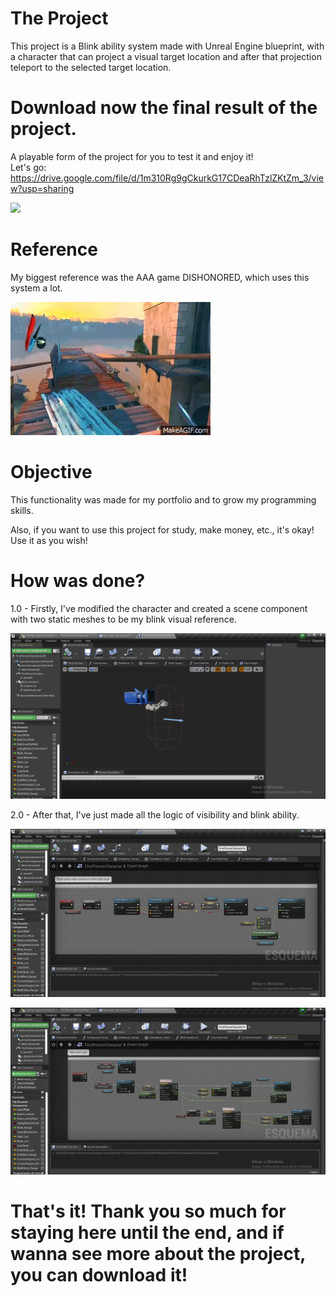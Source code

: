 # The Project

This project is a Blink ability system made with Unreal Engine blueprint, with a character that can project a visual target location and after that projection teleport to the selected target location.
# Download now the final result of the project.
A playable form of the project for you to test it and enjoy it! \
Let's go: https://drive.google.com/file/d/1m310Rg9gCkurkG17CDeaRhTzlZKtZm_3/view?usp=sharing

![](https://github.com/KaykyDeSouzaDias/Blink-Ability-System-Unreal-Blueprint/blob/main/Images%20%26%20GIFs/BlinkGIF.gif)

# Reference

My biggest reference was the AAA game DISHONORED, which uses this system a lot.

![](https://github.com/KaykyDeSouzaDias/Blink-Ability-System-Unreal-Blueprint/blob/main/Images%20%26%20GIFs/ExampleGameplayGIF.gif)

# Objective
This functionality was made for my portfolio and to grow my programming skills.

Also, if you want to use this project for study, make money, etc., it's okay! Use it as you wish!

# How was done?

1.0 - Firstly, I've modified the character and created a scene component with two static meshes to be my blink visual reference.

![](https://github.com/KaykyDeSouzaDias/Blink-Ability-System-Unreal-Blueprint/blob/main/Images%20%26%20GIFs/Image01.JPG)

2.0 - After that, I've just made all the logic of visibility and blink ability.

![](https://github.com/KaykyDeSouzaDias/Blink-Ability-System-Unreal-Blueprint/blob/main/Images%20%26%20GIFs/Image02.JPG)

![](https://github.com/KaykyDeSouzaDias/Blink-Ability-System-Unreal-Blueprint/blob/main/Images%20%26%20GIFs/Image03.JPG)

# That's it! Thank you so much for staying here until the end, and if wanna see more about the project, you can download it!
